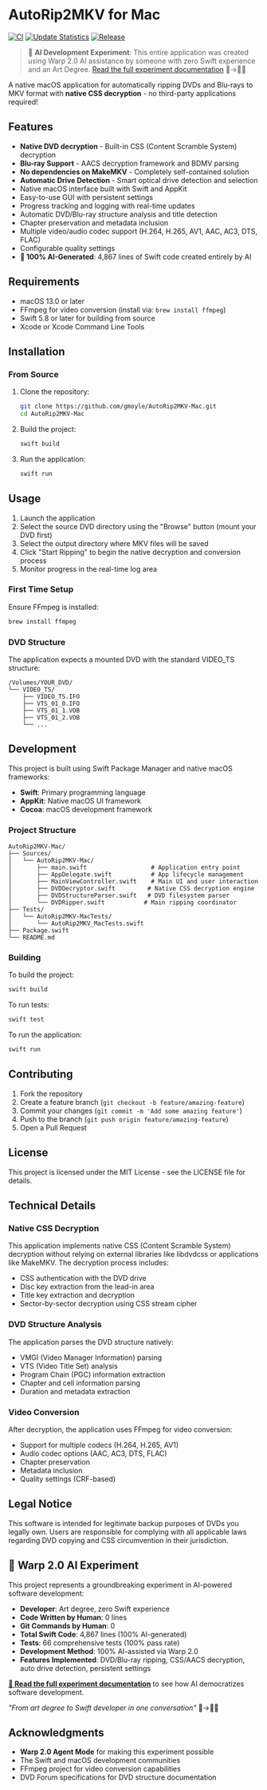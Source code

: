# AutoRip2MKV for Mac

[![CI](https://github.com/gmoyle/AutoRip2MKV-Mac/actions/workflows/ci.yml/badge.svg)](https://github.com/gmoyle/AutoRip2MKV-Mac/actions/workflows/ci.yml)
[![Update Statistics](https://github.com/gmoyle/AutoRip2MKV-Mac/actions/workflows/update-stats.yml/badge.svg)](https://github.com/gmoyle/AutoRip2MKV-Mac/actions/workflows/update-stats.yml)
[![Release](https://github.com/gmoyle/AutoRip2MKV-Mac/actions/workflows/release.yml/badge.svg)](https://github.com/gmoyle/AutoRip2MKV-Mac/actions/workflows/release.yml)

> 🤖 **AI Development Experiment**: This entire application was created using Warp 2.0 AI assistance by someone with zero Swift experience and an Art Degree. [Read the full experiment documentation](./WARP_AI_EXPERIMENT.md) 🎨→👨‍💻

A native macOS application for automatically ripping DVDs and Blu-rays to MKV format with **native CSS decryption** - no third-party applications required!

## Features

- **Native DVD decryption** - Built-in CSS (Content Scramble System) decryption
- **Blu-ray Support** - AACS decryption framework and BDMV parsing
- **No dependencies on MakeMKV** - Completely self-contained solution
- **Automatic Drive Detection** - Smart optical drive detection and selection
- Native macOS interface built with Swift and AppKit
- Easy-to-use GUI with persistent settings
- Progress tracking and logging with real-time updates
- Automatic DVD/Blu-ray structure analysis and title detection
- Chapter preservation and metadata inclusion
- Multiple video/audio codec support (H.264, H.265, AV1, AAC, AC3, DTS, FLAC)
- Configurable quality settings
- **🤖 100% AI-Generated**: 4,867 lines of Swift code created entirely by AI

## Requirements

- macOS 13.0 or later
- FFmpeg for video conversion (install via: `brew install ffmpeg`)
- Swift 5.8 or later for building from source
- Xcode or Xcode Command Line Tools

## Installation

### From Source

1. Clone the repository:
   ```bash
   git clone https://github.com/gmoyle/AutoRip2MKV-Mac.git
   cd AutoRip2MKV-Mac
   ```

2. Build the project:
   ```bash
   swift build
   ```

3. Run the application:
   ```bash
   swift run
   ```

## Usage

1. Launch the application
2. Select the source DVD directory using the "Browse" button (mount your DVD first)
3. Select the output directory where MKV files will be saved
4. Click "Start Ripping" to begin the native decryption and conversion process
5. Monitor progress in the real-time log area

### First Time Setup

Ensure FFmpeg is installed:
```bash
brew install ffmpeg
```

### DVD Structure

The application expects a mounted DVD with the standard VIDEO_TS structure:
```
/Volumes/YOUR_DVD/
└── VIDEO_TS/
    ├── VIDEO_TS.IFO
    ├── VTS_01_0.IFO
    ├── VTS_01_1.VOB
    ├── VTS_01_2.VOB
    └── ...
```

## Development

This project is built using Swift Package Manager and native macOS frameworks:

- **Swift**: Primary programming language
- **AppKit**: Native macOS UI framework
- **Cocoa**: macOS development framework

### Project Structure

```
AutoRip2MKV-Mac/
├── Sources/
│   └── AutoRip2MKV-Mac/
│       ├── main.swift                  # Application entry point
│       ├── AppDelegate.swift           # App lifecycle management
│       ├── MainViewController.swift    # Main UI and user interaction
│       ├── DVDDecryptor.swift         # Native CSS decryption engine
│       ├── DVDStructureParser.swift   # DVD filesystem parser
│       └── DVDRipper.swift           # Main ripping coordinator
├── Tests/
│   └── AutoRip2MKV-MacTests/
│       └── AutoRip2MKV_MacTests.swift
├── Package.swift
└── README.md
```

### Building

To build the project:

```bash
swift build
```

To run tests:

```bash
swift test
```

To run the application:

```bash
swift run
```

## Contributing

1. Fork the repository
2. Create a feature branch (`git checkout -b feature/amazing-feature`)
3. Commit your changes (`git commit -m 'Add some amazing feature'`)
4. Push to the branch (`git push origin feature/amazing-feature`)
5. Open a Pull Request

## License

This project is licensed under the MIT License - see the LICENSE file for details.

## Technical Details

### Native CSS Decryption

This application implements native CSS (Content Scramble System) decryption without relying on external libraries like libdvdcss or applications like MakeMKV. The decryption process includes:

- CSS authentication with the DVD drive
- Disc key extraction from the lead-in area
- Title key extraction and decryption
- Sector-by-sector decryption using CSS stream cipher

### DVD Structure Analysis

The application parses the DVD structure natively:

- VMGI (Video Manager Information) parsing
- VTS (Video Title Set) analysis
- Program Chain (PGC) information extraction
- Chapter and cell information parsing
- Duration and metadata extraction

### Video Conversion

After decryption, the application uses FFmpeg for video conversion:

- Support for multiple codecs (H.264, H.265, AV1)
- Audio codec options (AAC, AC3, DTS, FLAC)
- Chapter preservation
- Metadata inclusion
- Quality settings (CRF-based)

## Legal Notice

This software is intended for legitimate backup purposes of DVDs you legally own. Users are responsible for complying with all applicable laws regarding DVD copying and CSS circumvention in their jurisdiction.

## 🚀 Warp 2.0 AI Experiment

This project represents a groundbreaking experiment in AI-powered software development:

- **Developer**: Art degree, zero Swift experience
- **Code Written by Human**: 0 lines
- **Git Commands by Human**: 0
- **Total Swift Code**: 4,867 lines (100% AI-generated)
- **Tests**: 66 comprehensive tests (100% pass rate)
- **Development Method**: 100% AI-assisted via Warp 2.0
- **Features Implemented**: DVD/Blu-ray ripping, CSS/AACS decryption, auto drive detection, persistent settings

**[📖 Read the full experiment documentation](./WARP_AI_EXPERIMENT.md)** to see how AI democratizes software development.

*"From art degree to Swift developer in one conversation"* 🎨→👨‍💻

## Acknowledgments

- **Warp 2.0 Agent Mode** for making this experiment possible
- The Swift and macOS development communities
- FFmpeg project for video conversion capabilities
- DVD Forum specifications for DVD structure documentation
